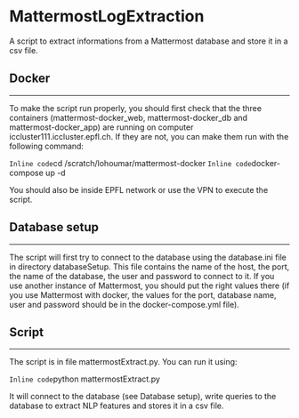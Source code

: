 # MattermostLogExtraction

A script to extract informations from a Mattermost database and store it in a csv file.


## Docker
---

To make the script run properly, you should first check that the three containers (mattermost-docker_web, mattermost-docker_db and mattermost-docker_app) are running on computer iccluster111.iccluster.epfl.ch. If they are not, you can make them run with the following command:

`Inline code`cd /scratch/lohoumar/mattermost-docker
`Inline code`docker-compose up -d

You should also be inside EPFL network or use the VPN to execute the script.


## Database setup
---

The script will first try to connect to the database using the database.ini file in directory databaseSetup. This file contains the name of the host, the port, the name of the database, the user and password to connect to it. If you use another instance of Mattermost, you should put the right values there (if you use Mattermost with docker, the values for the port, database name, user and password should be in the docker-compose.yml file).


## Script
---

The script is in file mattermostExtract.py. You can run it using:

`Inline code`python mattermostExtract.py

It will connect to the database (see Database setup), write queries to the database to extract NLP features and stores it in a csv file.
